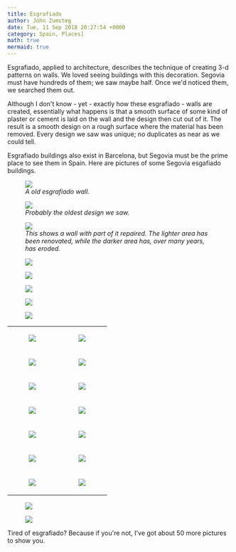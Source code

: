 ```yaml
---
title: Esgrafiado
author: John Zumsteg
date: Tue, 11 Sep 2018 20:27:54 +0000
category: Spain, Places]
math: true
mermaid: true
---
```

Esgrafiado, applied to architecture, describes the technique of creating 3-d patterns on walls. We loved seeing buildings with this decoration. Segovia must have hundreds of them; we saw maybe half. Once we'd noticed them, we searched them out.

Although I don't know - yet - exactly how these esgrafiado - walls are created, essentially what happens is that a smooth surface of some kind of plaster or cement is laid on the wall and the design then cut out of it. The result is a smooth design on a rough surface where the material has been removed. Every design we saw was unique; no duplicates as near as we could tell.

Esgrafiado buildings also exist in Barcelona, but Segovia must be the prime place to see them in Spain. Here are pictures of some Segovia esgafiado buildings.

<figure>
	<img src="{{site.url}}/assets/images/2018/09/DSC06862.jpg"/>
	<figcaption><em>A old esgrafiado wall.</em></figcaption>
</figure>



<figure>
	<img src="{{site.url}}/assets/images/2018/09/DSC06836.jpg"/>
	<figcaption><em>Probably the oldest design we saw.</em></figcaption>
</figure>



<figure>
	<img src="{{site.url}}/assets/images/2018/09/DSC06845.jpg"/>
	<figcaption><em>This shows a wall with part of it repaired. The lighter area has been renovated, while the darker area has, over many years, has eroded.</em></figcaption>
</figure>



<figure>
	<img src="{{site.url}}/assets/images/2018/09/DSC06880.jpg"/>
	<figcaption></figcaption>
</figure>



<figure>
	<img src="{{site.url}}/assets/images/2018/09/DSC05504.jpg"/>
	<figcaption></figcaption>
</figure>


<figure>
	<img src="{{site.url}}/assets/images/2018/09/DSC05498.jpg"/>
	<figcaption></figcaption>
</figure>



<figure>
	<img src="{{site.url}}/assets/images/2018/09/DSC05496.jpg"/>
	<figcaption></figcaption>
</figure>



<figure>
	<img src="{{site.url}}/assets/images/2018/09/DSC05494.jpg"/>
	<figcaption></figcaption>
</figure>


<table>
<tbody>
<tr>
<td><figure>
	<img src="{{site.url}}/assets/images/2018/09/DSC05500.jpg"/>
	<figcaption></figcaption>
</figure>

</td>
<td><figure>
	<img src="{{site.url}}/assets/images/2018/09/DSC05499.jpg"/>
	<figcaption></figcaption>
</figure>

</td>
</tr>
<tr>
<td><figure>
	<img src="{{site.url}}/assets/images/2018/09/DSC06883.jpg"/>
	<figcaption></figcaption>
</figure>

</td>
<td><figure>
	<img src="{{site.url}}/assets/images/2018/09/DSC06876.jpg"/>
	<figcaption></figcaption>
</figure>

</td>
</tr>
<tr>
<td><figure>
	<img src="{{site.url}}/assets/images/2018/09/DSC06875.jpg"/>
	<figcaption></figcaption>
</figure>

</td>
<td><figure>
	<img src="{{site.url}}/assets/images/2018/09/DSC06866.jpg"/>
	<figcaption></figcaption>
</figure>

</td>
</tr>
<tr>
<td><figure>
	<img src="{{site.url}}/assets/images/2018/09/DSC06833.jpg"/>
	<figcaption></figcaption>
</figure>

</td>
<td><figure>
	<img src="{{site.url}}/assets/images/2018/09/DSC06831.jpg"/>
	<figcaption></figcaption>
</figure>

</td>
</tr>
<tr>
<td><figure>
	<img src="{{site.url}}/assets/images/2018/09/DSC06827.jpg"/>
	<figcaption></figcaption>
</figure>

</td>
<td><figure>
	<img src="{{site.url}}/assets/images/2018/09/DSC06818.jpg"/>
	<figcaption></figcaption>
</figure>

</td>
</tr>
<tr>
<td><figure>
	<img src="{{site.url}}/assets/images/2018/09/DSC06817.jpg"/>
	<figcaption></figcaption>
</figure>

</td>
<td><figure>
	<img src="{{site.url}}/assets/images/2018/09/DSC06815.jpg"/>
	<figcaption></figcaption>
</figure>

</td>
</tr>
<tr>
<td><figure>
	<img src="{{site.url}}/assets/images/2018/09/DSC06811.jpg"/>
	<figcaption></figcaption>
</figure>

</td>
<td><figure>
	<img src="{{site.url}}/assets/images/2018/09/DSC06810.jpg"/>
	<figcaption></figcaption>
</figure>

</td>
</tr>
</tbody>
</table>
<figure>
	<img src="{{site.url}}/assets/images/2018/09/DSC06808.jpg"/>
	<figcaption></figcaption>
</figure>



<figure>
	<img src="{{site.url}}/assets/images/2018/09/DSC06807.jpg"/>
	<figcaption></figcaption>
</figure>



Tired of esgrafiado? Because if you're not, I've got about 50 more pictures to show you.
